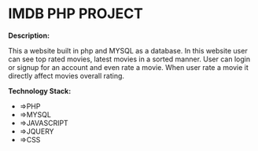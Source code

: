 # IMDB PHP PROJECT

<b> Description: </b>

This a website built in php and MYSQL as a database.
In this website user can see top rated movies, latest movies in a sorted manner.
User can login or signup for an account and even rate a movie. 
When user rate a movie it directly affect movies overall rating.

<b> Technology Stack: </b>
<ul>
<li>=>PHP</li>
<li>=>MYSQL</li>
<li>=>JAVASCRIPT</li>
<li>=>JQUERY</li>
<li>=>CSS</li>
</ul>

